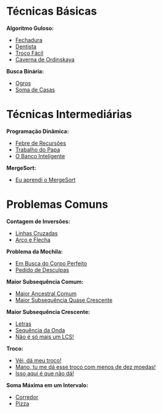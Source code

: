 # Técnicas Básicas
**Algoritmo Guloso:**
- [Fechadura]()
- [Dentista]()
- [Troco Fácil]()
- [Caverna de Ordinskaya]()

**Busca Binária:**
- [Ogros]()
- [Soma de Casas]()

# Técnicas Intermediárias
**Programação Dinâmica:**
- [Febre de Recursões]()
- [Trabalho do Papa]()
- [O Banco Inteligente]()

**MergeSort:**
- [Eu aprendi o MergeSort]()

# Problemas Comuns
**Contagem de Inversões:**
- [Linhas Cruzadas]()
- [Arco e Flecha]()

**Problema da Mochila:**
- [Em Busca do Corpo Perfeito]()
- [Pedido de Desculpas]()

**Maior Subsequência Comum:**
- [Maior Ancestral Comum]()
- [Maior Subsequência Quase Crescente]()

**Maior Subsequência Crescente:**
- [Letras]()
- [Sequência da Onda]()
- [Não é só mais um LCS!]()

**Troco:**
- [Véi, dá meu troco!]()
- [Mano, tu me dá esse troco com menos de dez moedas!]()
- [Isso aqui é que não dá!]()

**Soma Máxima em um Intervalo:**
- [Corredor]()
- [Pizza]()